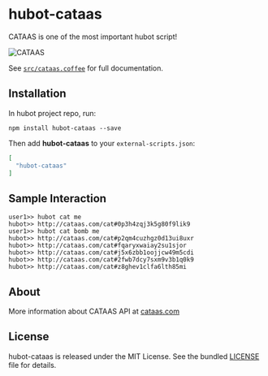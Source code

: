 # hubot-cataas

CATAAS is one of the most important hubot script!

![CATAAS][cat]

See [`src/cataas.coffee`](src/cataas.coffee) for full documentation.

## Installation

In hubot project repo, run:

`npm install hubot-cataas --save`

Then add **hubot-cataas** to your `external-scripts.json`:

```json
[
  "hubot-cataas"
]
```

## Sample Interaction

```
user1>> hubot cat me
hubot>> http://cataas.com/cat#0p3h4zqj3k5g80f9lik9
user1>> hubot cat bomb me
hubot>> http://cataas.com/cat#p2qm4cuzhgz0d13ui8uxr
hubot>> http://cataas.com/cat#fqaryxwaiay2su1sjor
hubot>> http://cataas.com/cat#j5x6zbb1oojjcw49m5cdi
hubot>> http://cataas.com/cat#2fwb7dcy7sxm9v3b1q0k9
hubot>> http://cataas.com/cat#z8ghev1clfa6lth85mi
```

## About

More information about CATAAS API at [cataas.com](http://cataas.com)

## License

hubot-cataas is released under the MIT License. See the bundled [LICENSE](LICENSE) file for details.


[cat]: http://cataas.com/cat/says/I_can_haz_Hubot "CATAAS"
